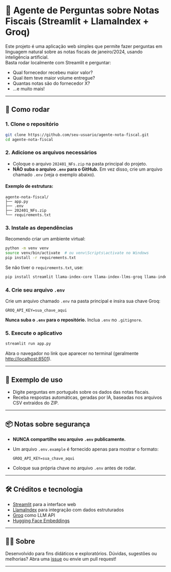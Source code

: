 # 🧾 Agente de Perguntas sobre Notas Fiscais (Streamlit + LlamaIndex + Groq)

Este projeto é uma aplicação web simples que permite fazer perguntas em linguagem natural sobre as notas fiscais de janeiro/2024, usando inteligência artificial.  
Basta rodar localmente com Streamlit e perguntar:  
- Qual fornecedor recebeu maior valor?
- Qual item teve maior volume entregue?
- Quantas notas são do fornecedor X?
- ...e muito mais!

---

## 🚀 Como rodar

### 1. Clone o repositório

```bash
git clone https://github.com/seu-usuario/agente-nota-fiscal.git
cd agente-nota-fiscal
````

### 2. Adicione os arquivos necessários

* Coloque o arquivo `202401_NFs.zip` na pasta principal do projeto.
* **NÃO suba o arquivo `.env` para o GitHub.**
  Em vez disso, crie um arquivo chamado `.env` (veja o exemplo abaixo).

#### Exemplo de estrutura:

```
agente-nota-fiscal/
├── app.py
├── .env
├── 202401_NFs.zip
└── requirements.txt
```

### 3. Instale as dependências

Recomendo criar um ambiente virtual:

```bash
python -m venv venv
source venv/bin/activate  # ou venv\Scripts\activate no Windows
pip install -r requirements.txt
```

Se não tiver o `requirements.txt`, use:

```bash
pip install streamlit llama-index-core llama-index-llms-groq llama-index-embeddings-huggingface python-dotenv
```

### 4. Crie seu arquivo `.env`

Crie um arquivo chamado `.env` na pasta principal e insira sua chave Groq:

```
GROQ_API_KEY=sua_chave_aqui
```

**Nunca suba o `.env` para o repositório.**
Inclua `.env` no `.gitignore`.

### 5. Execute o aplicativo

```bash
streamlit run app.py
```

Abra o navegador no link que aparecer no terminal (geralmente [http://localhost:8501](http://localhost:8501)).

---

## 📝 Exemplo de uso

* Digite perguntas em português sobre os dados das notas fiscais.
* Receba respostas automáticas, geradas por IA, baseadas nos arquivos CSV extraídos do ZIP.

---

## 📦 Notas sobre segurança

* **NUNCA compartilhe seu arquivo `.env` publicamente.**
* Um arquivo `.env.example` é fornecido apenas para mostrar o formato:

  ```
  GROQ_API_KEY=sua_chave_aqui
  ```
* Coloque sua própria chave no arquivo `.env` antes de rodar.

---

## 🛠️ Créditos e tecnologia

* [Streamlit](https://streamlit.io/) para a interface web
* [LlamaIndex](https://www.llamaindex.ai/) para integração com dados estruturados
* [Groq](https://groq.com/) como LLM API
* [Hugging Face Embeddings](https://huggingface.co/sentence-transformers/all-MiniLM-L6-v2)

---

## 👩‍💻 Sobre

Desenvolvido para fins didáticos e exploratórios.
Dúvidas, sugestões ou melhorias?
Abra uma [issue](https://github.com/seu-usuario/agente-nota-fiscal/issues) ou envie um pull request!

---
